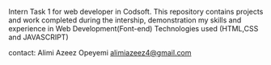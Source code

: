 Intern Task 1 for web developer in Codsoft. This repository contains projects and work completed during the intership, demonstration my skills and experience in Web Development(Font-end) Technologies used (HTML,CSS and JAVASCRIPT)

contact: Alimi Azeez Opeyemi alimiazeez4@gmail.com
